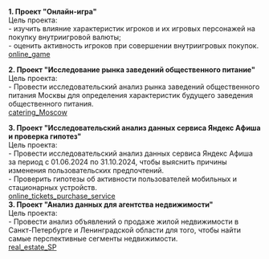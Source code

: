 **1. Проект "Онлайн-игра"**    
     Цель проекта:  
     - изучить влияние характеристик игроков и их игровых персонажей на покупку внутриигровой валюты;  
     - оценить активность игроков при совершении внутриигровых покупок.  
     [online_game](https://github.com/ekaterinazabrodskaya/Practicum_projects/tree/f81f33c5a5faa3848c65ca6b7a4e785e43997cbf/online_game)
     
**2. Проект "Исследование рынка заведений общественного питание"**  
     Цель проекта:  
     - Провести исследовательский анализ рынка заведений общественного питания Москвы для определения характеристик будущего заведения общественного питания.  
     [catering_Moscow](https://github.com/ekaterinazabrodskaya/Practicum_projects/tree/7fc21dcc73ee3f6b64a5c202df483609df0634b4/catering_Moscow)  

**3. Проект "Исследовательский анализ данных сервиса Яндекс Афиша и проверка гипотез"**  
     Цель проекта:  
     - Провести исследовательский анализ данных сервиса Яндекс Афиша за период с 01.06.2024 по 31.10.2024, чтобы выяснить причины
изменения пользовательских предпочтений.  
     - Проверить гипотезы об активности пользователей мобильных и стационарных устройств.  
     [online_tickets_purchase_service](https://github.com/ekaterinazabrodskaya/Practicum_projects/tree/87a1ff434449c7269efc23d3024ba167ac7e4785/online_tickets_purchase_service)  
**3. Проект "Анализ данных для агентства недвижимости"**  
     Цель проекта:  
     - Провести анализ объявлений о продаже жилой недвижимости в Санкт-Петербурге и Ленинградской области для того, чтобы найти самые перспективные сегменты недвижимости.  
     [real_estate_SP](https://github.com/ekaterinazabrodskaya/Practicum_projects/tree/da43e3198267086a173323dabd220475b428635e/real_estate_SP)  
